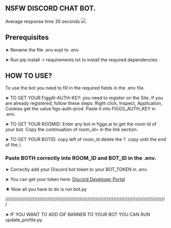 ## NSFW DISCORD CHAT BOT.

Average response time 30 seconds
![](https://github.com/DeoDorqnt387/FiggsAI-Discord-Bot/blob/main/gifs/DDAY.gif)

## Prerequisites
➤ Rename the file .env.expl to .env

➤ Run pip install -r requirements.txt to install the required dependencies

## HOW TO USE?
To use the bot you need to fill in the required fields in the .env file.

➤ TO GET YOUR FiggAI-AUTH-KEY: you need to register on the Site. If you are already registered, follow these steps: Right click, Inspect, Application, Cookies get the value figs-auth-prod. Paste it into FIGGS_AUTH_KEY in .env.

➤ TO GET YOUR ROOMID: Enter any bot in figgs.ai to get the room Id of your bot. Copy the continuation of room_id= in the link section.

➤ TO GET YOUR BOTID: copy left of room_id delete the ?. copy until the end of the /. 

### Paste BOTH correctly into ROOM_ID and BOT_ID in the .env.

➤ Correctly add your Discord bot token to your BOT_TOKEN in .env. 

➤ You can get your token here: [Discord Developer Portal](https://discord.com/developers/docs/intro)

★ Now all you have to do is run bot.py

////////////////////////////////////////////////////////////////////////////////////////////////////

➤ IF YOU WANT TO ADD GIF BANNER TO YOUR BOT YOU CAN RUN update_profile.py.


